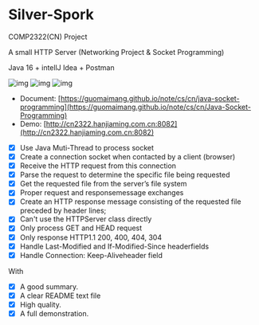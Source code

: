 # Silver-Spork
COMP2322(CN) Project

A small HTTP Server (Networking Project & Socket Programming)

Java 16 + intellJ Idea + Postman

![img](https://img.shields.io/badge/Build%20on%20Windows%2010-Pass-brightgreen) ![img](https://img.shields.io/badge/Build%20on%20Macos-Pass-brightgreen) ![img](https://img.shields.io/badge/Build%20on%20Centos%20Linux%207.9-Pass-brightgreen) 

- Document: [https://guomaimang.github.io/note/cs/cn/java-socket-programming](https://guomaimang.github.io/note/cs/cn/Java-Socket-Programming)
- Demo: [http://cn2322.hanjiaming.com.cn:8082](http://cn2322.hanjiaming.com.cn:8082)

- [x] Use Java Muti-Thread to process socket
- [x] Create a connection socket when contacted by a client (browser)
- [x] Receive the HTTP request from this connection
- [x] Parse the request to determine the specific file being requested
- [x] Get the requested file from the server’s file system
- [x] Proper request and responsemessage exchanges 
- [x] Create an HTTP response message consisting of the requested file preceded by header lines;
- [x] Can't use the HTTPServer class directly
- [x] Only process GET and HEAD request
- [x] Only response HTTP1.1 200, 400, 404, 304
- [x] Handle Last-Modified and If-Modified-Since headerfields
- [x] Handle Connection: Keep-Aliveheader field

With

- [x] A good summary.
- [x] A clear README text file
- [x] High quality.
- [x] A full demonstration.

